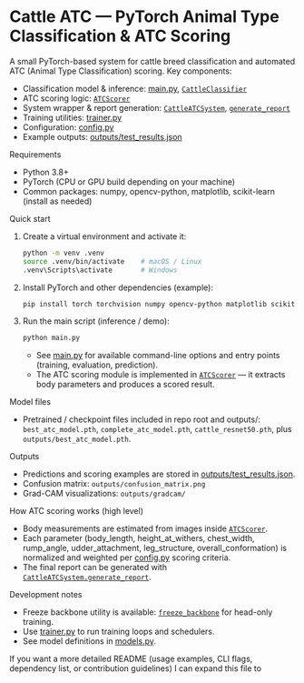# Cattle ATC — PyTorch Animal Type Classification & ATC Scoring

A small PyTorch-based system for cattle breed classification and automated ATC (Animal Type Classification) scoring. Key components:

- Classification model & inference: [main.py](main.py), [`CattleClassifier`](models.py)
- ATC scoring logic: [`ATCScorer`](main.py)
- System wrapper & report generation: [`CattleATCSystem`](classifier.py), [`generate_report`](classifier.py)
- Training utilities: [trainer.py](trainer.py)
- Configuration: [config.py](config.py)
- Example outputs: [outputs/test_results.json](outputs/test_results.json)

Requirements
- Python 3.8+
- PyTorch (CPU or GPU build depending on your machine)
- Common packages: numpy, opencv-python, matplotlib, scikit-learn (install as needed)

Quick start
1. Create a virtual environment and activate it:
   ```sh
   python -m venv .venv
   source .venv/bin/activate    # macOS / Linux
   .venv\Scripts\activate       # Windows
   ```
2. Install PyTorch and other dependencies (example):
   ```sh
   pip install torch torchvision numpy opencv-python matplotlib scikit-learn
   ```
3. Run the main script (inference / demo):
   ```sh
   python main.py
   ```
   - See [main.py](main.py) for available command-line options and entry points (training, evaluation, prediction).
   - The ATC scoring module is implemented in [`ATCScorer`](main.py) — it extracts body parameters and produces a scored result.

Model files
- Pretrained / checkpoint files included in repo root and outputs/: `best_atc_model.pth`, `complete_atc_model.pth`, `cattle_resnet50.pth`, plus `outputs/best_atc_model.pth`.

Outputs
- Predictions and scoring examples are stored in [outputs/test_results.json](outputs/test_results.json).
- Confusion matrix: `outputs/confusion_matrix.png`
- Grad-CAM visualizations: `outputs/gradcam/`

How ATC scoring works (high level)
- Body measurements are estimated from images inside [`ATCScorer`](main.py).
- Each parameter (body_length, height_at_withers, chest_width, rump_angle, udder_attachment, leg_structure, overall_conformation) is normalized and weighted per [config.py](config.py) scoring criteria.
- The final report can be generated with [`CattleATCSystem.generate_report`](classifier.py).

Development notes
- Freeze backbone utility is available: [`freeze_backbone`](main.py) for head-only training.
- Use [trainer.py](trainer.py) to run training loops and schedulers.
- See model definitions in [models.py](models.py).

If you want a more detailed README (usage examples, CLI flags, dependency list, or contribution guidelines) I can expand this file to
